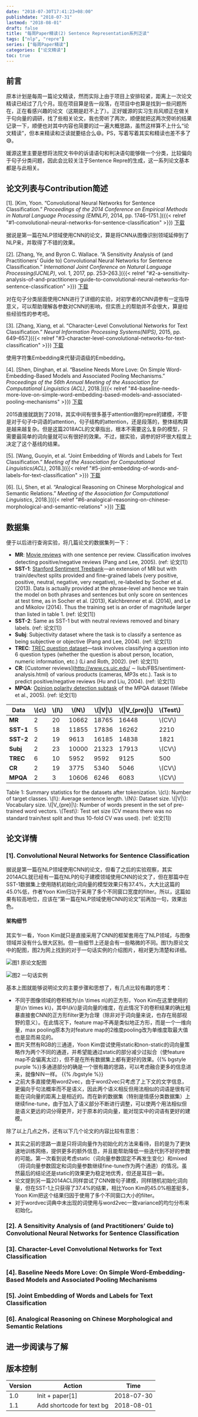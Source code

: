 ```yaml
---
date: "2018-07-30T17:41:23+08:00"
publishdate: "2018-07-31"
lastmod: "2018-08-01"
draft: false
title: "每周Paper精读(2) Sentence Representation系列泛读"
tags: ["nlp", "repre"]
series: ["每周Paper精读"]
categories: ["论文精读"]
toc: true
---
```


## 前言

原本计划是每周一篇论文精读，然而实际上由于项目上安排较紧，距离上一次论文精读已经过了几个月。现在项目算是告一段落，在项目中也算是找到一些问题所在，正在看感兴趣的论文（这期是赶不上了）。正好媛源的实习生肖风顺正在做关于句向量的调研，找了些相关论文，我也旁听了两次，顺便就把这两次旁听的结果记录一下，顺便也对其中内容也简要的过一遍大概思路，虽然这样算不上什么“论文精读”，但本来精读和泛读就要结合么:smile:。PS，写着写着其实和精读也差不多了:sweat_smile:。

媛源这里主要是想将法院文书中的诉请语句和判决语句能够做一个分类，比较偏向于句子分类问题，因此会比较关注于Sentence Repre的生成，这一系列论文基本都是与此相关。

## 论文列表与Contribution简述

[1]. [Kim, Yoon. “Convolutional Neural Networks for Sentence Classification.” *Proceedings of the 2014 Conference on Empirical Methods in Natural Language Processing (EMNLP)*, 2014, pp. 1746–1751.]({{< relref "#1-convolutional-neural-networks-for-sentence-classification" >}}) [下载](https://arxiv.org/abs/1408.5882)

据说是第一篇在NLP领域使用CNN的论文，算是将CNN从图像识别领域延伸到了NLP来，并取得了不错的效果。

[2]. [Zhang, Ye, and Byron C. Wallace. “A Sensitivity Analysis of (and Practitioners’ Guide to) Convolutional Neural Networks for Sentence Classification.” *International Joint Conference on Natural Language Processing(IJCNLP)*, vol. 1, 2017, pp. 253–263.]({{< relref "#2-a-sensitivity-analysis-of-and-practitioners-guide-to-convolutional-neural-networks-for-sentence-classification" >}})  [下载](https://arxiv.org/abs/1510.03820v1)

对在句子分类层面使用CNN进行了详细的实验，对初学者的CNN调参有一定指导意义，可以帮助理解各参数对CNN的影响，但实质上的帮助并不会很大，算是给些经验性的参考吧。

[3]. [Zhang, Xiang, et al. “Character-Level Convolutional Networks for Text Classification.” *Neural Information Processing Systems(NIPS)*, 2015, pp. 649–657.]({{< relref "#3-character-level-convolutional-networks-for-text-classification" >}}) [下载](https://arxiv.org/abs/1509.01626)

使用字符集Embedding来代替词语级的Embedding。

[4]. [Shen, Dinghan, et al. “Baseline Needs More Love: On Simple Word-Embedding-Based Models and Associated Pooling Mechanisms.” *Proceedings of the 56th Annual Meeting of the Association for      Computational Linguistics (ACL)*, 2018.]({{< relref "#4-baseline-needs-more-love-on-simple-word-embedding-based-models-and-associated-pooling-mechanisms" >}}) [下载](https://arxiv.org/abs/1805.09843)

2015直接就跳到了2018，其实中间有很多基于attention做的repre的建模，不管是对于句子中词语的attention，句子结构的attention，还是段落的，整体结构算是越来越复杂。但是这篇2018ACL的文章指出，根本不需要这么复杂的模型，只需要最简单的词向量就可以有很好的效果。不过，据实验，调参的好坏很大程度上决定了这个基线的结果。

[5]. [Wang, Guoyin, et al. “Joint Embedding of Words and Labels for Text Classification.” *Meeting of the Association for Computational Linguistics(ACL)*, 2018.]({{< relref "#5-joint-embedding-of-words-and-labels-for-text-classification" >}}) [下载](https://arxiv.org/abs/1805.04174)

[6]. [Li, Shen, et al. “Analogical Reasoning on Chinese Morphological and Semantic Relations.” *Meeting of the Association for Computational Linguistics*, 2018.]({{< relref "#6-analogical-reasoning-on-chinese-morphological-and-semantic-relations" >}}) [下载](https://arxiv.org/abs/1805.06504)

## 数据集

便于以后进行查询实验，将几篇论文的数据集列一下：

* **MR**: [Movie reviews](https://www.cs.cornell.edu/people/pabo/movie-review-data/) with one sentence per review. Classiﬁcation involves detecting positive/negative reviews (Pang and Lee, 2005). (ref: 论文[1])
* **SST-1**: [Stanford Sentiment Treebank](http://nlp.stanford.edu/sentiment/)—an extension of MR but with train/dev/test splits provided and ﬁne-grained labels (very positive, positive, neutral, negative, very negative), re-labeled by Socher et al. (2013). Data is actually provided at the phrase-level and hence we train the model on both phrases and sentences but only score on sentences at test time, as in Socher et al. (2013), Kalchbrenner et al. (2014), and Le and Mikolov (2014). Thus the training set is an order of magnitude larger than listed in table 1. (ref: 论文[1])
* **SST-2**: Same as SST-1 but with neutral reviews removed and binary labels. (ref: 论文[1])
* **Subj**: Subjectivity dataset where the task is to classify a sentence as being subjective or objective (Pang and Lee, 2004). (ref: 论文[1])
* **TREC**: [TREC question dataset](http://cogcomp.cs.illinois.edu/Data/QA/QC/)—task involves classifying a question into 6 question types (whether the question is about person, location, numeric information, etc.) (Li and Roth, 2002). (ref: 论文[1]) 
* **CR**: [Customer reviews](http://www.cs.uic.edu/ ∼ liub/FBS/sentiment-analysis.html) of various products (cameras, MP3s etc.). Task is to predict positive/negative reviews (Hu and Liu, 2004). (ref: 论文[1])
* **MPQA**: [Opinion polarity detection subtask](http://www.cs.pitt.edu/mpqa/) of the MPQA dataset (Wiebe et al., 2005). (ref: 论文[1])

| Data      | \\(c\\) | \\(l\\)  | \\(N\\)   | \\(\|V\|\\) | \\(\|V_{pre}\|\\) | \\(Test\\) |
| --------- | ---- | ---- | ----- | ----- | ----------- | ------ |
| **MR**  | 2    | 20   | 10662 | 18765 | 16448       | \\(CV\\)  |
| **SST-1** | 5    | 18   | 11855 | 17836 | 16262       | 2210   |
| **SST-2** | 2    | 19   | 9613  | 16185 | 14838       | 1821   |
| **Subj**  | 2    | 23   | 10000 | 21323 | 17913       | \\(CV\\)   |
| **TREC**  | 6    | 10   | 5952  | 9592  | 9125        | 500    |
| **CR**   | 2    | 19   | 3775  | 5340  | 5046        | \\(CV\\)   |
| **MPQA**  | 2    | 3    | 10606 | 6246  | 6083        | \\(CV\\)   |

Table 1: Summary statistics for the datasets after tokenization. \\(c\\): Number of target classes. \\(l\\): Average sentence length. \\(N\\): Dataset size. \\(\|V\|\\): Vocabulary size. \\(\|V_{pre}\|\\): Number of words present in the set of pre-trained word vectors. \\(Test\\): Test set size (CV means there was no standard train/test split and thus 10-fold CV was used). (ref: 论文[1])

## 论文详情

### [1]. Convolutional Neural Networks for Sentence Classification 

据说是第一篇在NLP领域使用CNN的论文，但看了之后的实验观察，其实2014ACL就已经有一篇在NLP的句子建模领域使用CNN的论文了，但在那篇中在SST-1数据集上使用随机初始化词向量的模型效果只有37.4%，大大比这篇的45.0%低，作者Yoon Kim归功于采用了多个不同窗口宽度的filter。所以，这篇如果有较高地位，应该在“第一篇在NLP领域使用CNN的论文”前再加一句，效果出色。

#### 架构细节

其实乍一看，Yoon Kim就只是直接采用了CNN的框架套用在了NLP领域，与图像领域并没有什么很大区别。但一些细节上还是会有一些略微的不同。图1为原论文中的配图，图2为网上找到的对于一句话实例的介绍图片，相对更为清楚和详细。

![图1 原论文配图](https://github.com/llhthinker/NLP-Papers/raw/master/text%20classification/2017-10/Convolutional%20Neural%20Networks%20for%20Sentence%20Classification/model.png)

![图2 一句话实例](https://github.com/llhthinker/NLP-Papers/raw/master/text%20classification/2017-10/A%20Sensitivity%20Analysis%20of%20(and%20Practitioners%E2%80%99%20Guide%20to)%20Convolutional/model.png)

基本上图就能够说明论文的主要步骤和思想了，有几点比较有趣的思考：

* 不同于图像领域的卷积核为\\(n \times n\\)的正方形，Yoon Kim在这里使用的是\\(n \times k\\)，其中\\(k\\)是词向量的维度，在此情况下的卷积结果的确比粗暴直接套CNN的正方形filter更为合理（除非对于词向量来说，也存在局部视野的意义）。在此情况下，feature map不再是类似地正方形，而是一个一维向量，max pooling原本为对feature map的2维度pooling改为单维度取最大值也是显而易见的。
* 图片天然有RGB的三通道，Yoon Kim尝试使用static和non-static的词向量策略作为两个不同的通道，并希望能通过static的部分减少过拟合（使feature map不会偏离太过），但不是在所有数据集上都有更好的效果。{{% bgstyle purple %}}多通道部分的确是一个很有趣的思路，可以考虑融合更多的信息进来，就像NIN一样。 {{% /bgstyle %}}
* 之前大多直接使用word2vec，由于word2vec只考虑了上下文的文字信息，更偏向于句法概率而不是语义，因此两个语义相反但用法相似的词语是很有可能在词向量的距离上是相近的。而在新的数据集（特别是情感分类数据集）上继续fine-tune，由于加入了语义部分不断进行调整，可以使两个用法相似但是语义更远的词分得更开，对于原本的词向量，能对现实中的词语有更好的建模。

除了以上几点之外，还有以下几个论文的内容比较有意思：

* 其实之前的思路一直是只将词向量作为初始化的方法来看待，目的是为了更快速地训练网络，提供更多的额外信息，并且能帮助降低一些迭代到不好的参数的可能。第一次看到说考虑static（词向量参数固定不再发生变化）和mixed（将词向量参数固定和词向量参数继续fine-tune作为两个通道）的情况。虽然最后的结论还是static的效果更为稳定地优秀，但还是耳目一新。
* 论文提到另一篇2014ACL同样尝试了CNN做句子建模，同样随机初始化词向量，但在SST-1上只获得了37.4%的结果，相比Yoon Kim的45.0%相差挺多，Yoon Kim把这个结果归因于使用了多个不同窗口大小的filter。
* 对于wordvec词典中未出现的词使用与word2vec一致variance的均匀分布来初始化。

### [2]. A Sensitivity Analysis of (and Practitioners’ Guide to) Convolutional Neural Networks for Sentence Classification



### [3]. Character-Level Convolutional Networks for Text Classification



### [4]. Baseline Needs More Love: On Simple Word-Embedding-Based Models and Associated Pooling Mechanisms



### [5]. Joint Embedding of Words and Labels for Text Classification



### [6]. Analogical Reasoning on Chinese Morphological and Semantic Relations



## 进一步阅读与了解



## 版本控制

| Version | Action | Time       |
| ------- | ------ | ---------- |
| 1.0     | Init + paper[1]  | 2018-07-30 |
| 1.1| Add shortcode for text bg | 2018-08-01|